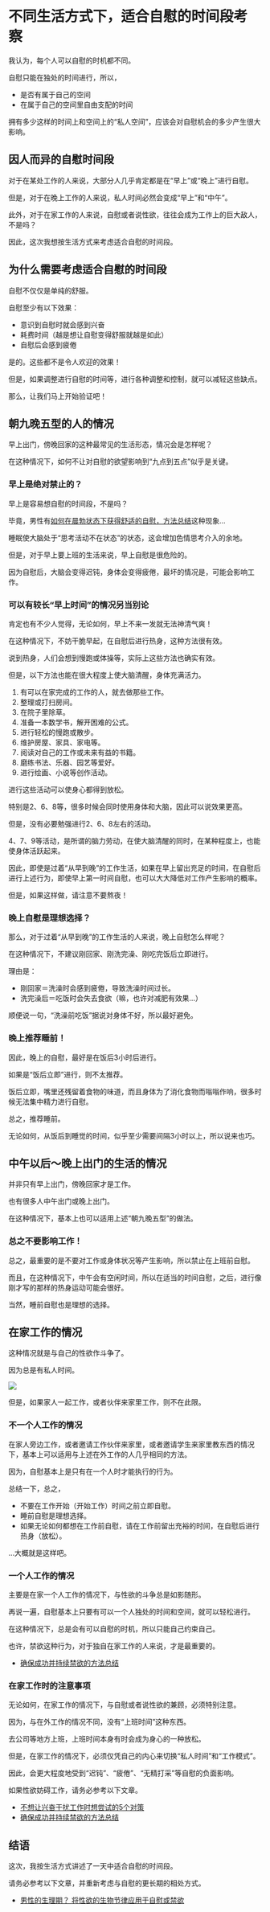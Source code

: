 # 不同生活方式下，适合自慰的时间段考察 [​](#不同生活方式下-适合自慰的时间段考察)

我认为，每个人可以自慰的时机都不同。

自慰只能在独处的时间进行，所以，

+   是否有属于自己的空间
+   在属于自己的空间里自由支配的时间

拥有多少这样的时间上和空间上的“私人空间”，应该会对自慰机会的多少产生很大影响。

## 因人而异的自慰时间段 [​](#因人而异的自慰时间段)

对于在某处工作的人来说，大部分人几乎肯定都是在“早上”或“晚上”进行自慰。

但是，对于在晚上工作的人来说，私人时间必然会变成“早上”和“中午”。

此外，对于在家工作的人来说，自慰或者说性欲，往往会成为工作上的巨大敌人，不是吗？

因此，这次我想按生活方式来考虑适合自慰的时间段。

## 为什么需要考虑适合自慰的时间段 [​](#为什么需要考虑适合自慰的时间段)

自慰不仅仅是单纯的舒服。

自慰至少有以下效果：

+   意识到自慰时就会感到兴奋
+   耗费时间（越是想让自慰变得舒服就越是如此）
+   自慰后会感到疲倦

是的。这些都不是令人欢迎的效果！

但是，如果调整进行自慰的时间等，进行各种调整和控制，就可以减轻这些缺点。

那么，让我们马上开始验证吧！

## 朝九晚五型的人的情况 [​](#朝九晚五型的人的情况)

早上出门，傍晚回家的这种最常见的生活形态，情况会是怎样呢？

在这种情况下，如何不让对自慰的欲望影响到“九点到五点”似乎是关键。

### 早上是绝对禁止的？ [​](#早上是绝对禁止的)

早上是容易想自慰的时间段，不是吗？

毕竟，男性有[如何在晨勃状态下获得舒适的自慰，方法总结](/h-life/onanie-a/asadachi01.html)这种现象…

睡眠使大脑处于“思考活动不在状态”的状态，这会增加色情思考介入的余地。

但是，对于早上要上班的生活来说，早上自慰是很危险的。

因为自慰后，大脑会变得迟钝，身体会变得疲倦，最坏的情况是，可能会影响工作。

### 可以有较长“早上时间”的情况另当别论 [​](#可以有较长-早上时间-的情况另当别论)

肯定也有不少人觉得，无论如何，早上不来一发就无法神清气爽！

在这种情况下，不妨干脆早起，在自慰后进行热身，这种方法很有效。

说到热身，人们会想到慢跑或体操等，实际上这些方法也确实有效。

但是，以下方法也能在很大程度上使大脑清醒，身体充满活力。

1.  有可以在家完成的工作的人，就去做那些工作。
2.  整理或打扫房间。
3.  在院子里除草。
4.  准备一本数学书，解开困难的公式。
5.  进行轻松的慢跑或散步。
6.  维护房屋、家具、家电等。
7.  阅读对自己的工作或未来有益的书籍。
8.  磨练书法、乐器、园艺等爱好。
9.  进行绘画、小说等创作活动。

进行这些活动可以使身心都得到放松。

特别是2、6、8等，很多时候会同时使用身体和大脑，因此可以说效果更高。

但是，没有必要勉强进行2、6、8左右的活动。

4、7、9等活动，是所谓的脑力劳动，在使大脑清醒的同时，在某种程度上，也能使身体活跃起来。

因此，即使是过着“从早到晚”的工作生活，如果在早上留出充足的时间，在自慰后进行上述行为，即使早上第一时间自慰，也可以大大降低对工作产生影响的概率。

但是，如果这样做，请注意不要熬夜！

### 晚上自慰是理想选择？ [​](#晚上自慰是理想选择)

那么，对于过着“从早到晚”的工作生活的人来说，晚上自慰怎么样呢？

在这种情况下，不建议刚回家、刚洗完澡、刚吃完饭后立即进行。

理由是：

+   刚回家＝洗澡时会感到疲倦，导致洗澡时间过长。
+   洗完澡后＝吃饭时会失去食欲（嘛，也许对减肥有效果…）

顺便说一句，“洗澡前吃饭”据说对身体不好，所以最好避免。

### 晚上推荐睡前！ [​](#晚上推荐睡前)

因此，晚上的自慰，最好是在饭后3小时后进行。

如果是“饭后立即”进行，则不太推荐。

饭后立即，嘴里还残留着食物的味道，而且身体为了消化食物而嗡嗡作响，很多时候无法集中精力进行自慰。

总之，推荐睡前。

无论如何，从饭后到睡觉的时间，似乎至少需要间隔3小时以上，所以说来也巧。

## 中午以后～晚上出门的生活的情况 [​](#中午以后-晚上出门的生活的情况)

并非只有早上出门，傍晚回家才是工作。

也有很多人中午出门或晚上出门。

在这种情况下，基本上也可以适用上述“朝九晚五型”的做法。

### 总之不要影响工作！ [​](#总之不要影响工作)

总之，最重要的是不要对工作或身体状况等产生影响，所以禁止在上班前自慰。

而且，在这种情况下，中午会有空闲时间，所以在适当的时间自慰，之后，进行像刚才写的那样的热身运动可能会很好。

当然，睡前自慰也是理想的选择。

## 在家工作的情况 [​](#在家工作的情况)

这种情况就是与自己的性欲作斗争了。

因为总是有私人时间。

![](https://www.onanie-analyzer.com/otona/photo-023.jpg)

但是，如果家人一起工作，或者伙伴来家里工作，则不在此限。

### 不一个人工作的情况 [​](#不一个人工作的情况)

在家人旁边工作，或者邀请工作伙伴来家里，或者邀请学生来家里教东西的情况下，基本上可以适用与上述在外工作的人几乎相同的方法。

因为，自慰基本上是只有在一个人时才能执行的行为。

总结一下，总之，

+   不要在工作开始（开始工作）时间之前立即自慰。
+   睡前自慰是理想选择。
+   如果无论如何都想在工作前自慰，请在工作前留出充裕的时间，在自慰后进行热身（放松）。

…大概就是这样吧。

### 一个人工作的情况 [​](#一个人工作的情况)

主要是在家一个人工作的情况下，与性欲的斗争总是如影随形。

再说一遍，自慰基本上只要有可以一个人独处的时间和空间，就可以轻松进行。

在这种情况下，总是会有可以自慰的时机，所以只能自己约束自己。

也许，禁欲这种行为，对于独自在家工作的人来说，才是最重要的。

+   [确保成功并持续禁欲的方法总结](/h-life/onanie-a/onakin.html)

### 在家工作时的注意事项 [​](#在家工作时的注意事项)

无论如何，在家工作的情况下，与自慰或者说性欲的兼顾，必须特别注意。

因为，与在外工作的情况不同，没有“上班时间”这种东西。

去公司等地方上班，上班时间本身有时会成为身心的一种放松。

但是，在家工作的情况下，必须仅凭自己的内心来切换“私人时间”和“工作模式”。

因此，会更大程度地受到“迟钝”、“疲倦”、“无精打采”等自慰的负面影响。

如果性欲妨碍工作，请务必参考以下文章。

+   [不想让兴奋干扰工作时想尝试的5个对策](https://www.onanie-analyzer.com/muramura5/)
+   [确保成功并持续禁欲的方法总结](/h-life/onanie-a/onakin.html)

## 结语 [​](#结语)

这次，我按生活方式讲述了一天中适合自慰的时间段。

请务必参考以下文章，并重新考虑与自慰的更长期的相处方式。

+   [男性的生理期？ 将性欲的生物节律应用于自慰或禁欲](/h-life/onanie-a/biorhythm.html)